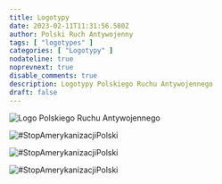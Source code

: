 ```yaml
---
title: Logotypy
date: 2023-02-11T11:31:56.580Z
author: Polski Ruch Antywojenny
tags: [ "logotypes" ]
categories: [ "Logotypy" ]
nodateline: true
noprevnext: true
disable_comments: true
description: Logotypy Polskiego Ruchu Antywojennego
draft: false
---
```


![Logo Polskiego Ruchu Antywojennego](/PRA.jpeg)

![#StopAmerykanizacjiPolski](/SAP-1.jpeg)

![#StopAmerykanizacjiPolski](/SAP2.jpeg)

![#StopAmerykanizacjiPolski](/SAP3.jpeg)
